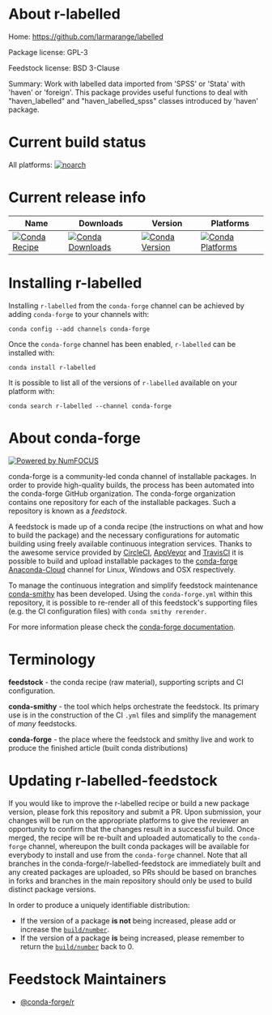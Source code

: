 <!--
# -*- mode: jinja -*-
-->

About r-labelled
================

Home: https://github.com/larmarange/labelled

Package license: GPL-3

Feedstock license: BSD 3-Clause

Summary: Work with labelled data imported from 'SPSS' or 'Stata' with 'haven' or 'foreign'. This package provides useful functions to deal with "haven_labelled" and "haven_labelled_spss" classes introduced by 'haven' package.



Current build status
====================

All platforms:
[![noarch](https://img.shields.io/circleci/project/github/conda-forge/r-labelled-feedstock/master.svg?label=noarch)](https://circleci.com/gh/conda-forge/r-labelled-feedstock)

Current release info
====================

| Name | Downloads | Version | Platforms |
| --- | --- | --- | --- |
| [![Conda Recipe](https://img.shields.io/badge/recipe-r--labelled-green.svg)](https://anaconda.org/conda-forge/r-labelled) | [![Conda Downloads](https://img.shields.io/conda/dn/conda-forge/r-labelled.svg)](https://anaconda.org/conda-forge/r-labelled) | [![Conda Version](https://img.shields.io/conda/vn/conda-forge/r-labelled.svg)](https://anaconda.org/conda-forge/r-labelled) | [![Conda Platforms](https://img.shields.io/conda/pn/conda-forge/r-labelled.svg)](https://anaconda.org/conda-forge/r-labelled) |

Installing r-labelled
=====================

Installing `r-labelled` from the `conda-forge` channel can be achieved by adding `conda-forge` to your channels with:

```
conda config --add channels conda-forge
```

Once the `conda-forge` channel has been enabled, `r-labelled` can be installed with:

```
conda install r-labelled
```

It is possible to list all of the versions of `r-labelled` available on your platform with:

```
conda search r-labelled --channel conda-forge
```


About conda-forge
=================

[![Powered by NumFOCUS](https://img.shields.io/badge/powered%20by-NumFOCUS-orange.svg?style=flat&colorA=E1523D&colorB=007D8A)](http://numfocus.org)

conda-forge is a community-led conda channel of installable packages.
In order to provide high-quality builds, the process has been automated into the
conda-forge GitHub organization. The conda-forge organization contains one repository
for each of the installable packages. Such a repository is known as a *feedstock*.

A feedstock is made up of a conda recipe (the instructions on what and how to build
the package) and the necessary configurations for automatic building using freely
available continuous integration services. Thanks to the awesome service provided by
[CircleCI](https://circleci.com/), [AppVeyor](https://www.appveyor.com/)
and [TravisCI](https://travis-ci.org/) it is possible to build and upload installable
packages to the [conda-forge](https://anaconda.org/conda-forge)
[Anaconda-Cloud](https://anaconda.org/) channel for Linux, Windows and OSX respectively.

To manage the continuous integration and simplify feedstock maintenance
[conda-smithy](https://github.com/conda-forge/conda-smithy) has been developed.
Using the ``conda-forge.yml`` within this repository, it is possible to re-render all of
this feedstock's supporting files (e.g. the CI configuration files) with ``conda smithy rerender``.

For more information please check the [conda-forge documentation](https://conda-forge.org/docs/).

Terminology
===========

**feedstock** - the conda recipe (raw material), supporting scripts and CI configuration.

**conda-smithy** - the tool which helps orchestrate the feedstock.
                   Its primary use is in the construction of the CI ``.yml`` files
                   and simplify the management of *many* feedstocks.

**conda-forge** - the place where the feedstock and smithy live and work to
                  produce the finished article (built conda distributions)


Updating r-labelled-feedstock
=============================

If you would like to improve the r-labelled recipe or build a new
package version, please fork this repository and submit a PR. Upon submission,
your changes will be run on the appropriate platforms to give the reviewer an
opportunity to confirm that the changes result in a successful build. Once
merged, the recipe will be re-built and uploaded automatically to the
`conda-forge` channel, whereupon the built conda packages will be available for
everybody to install and use from the `conda-forge` channel.
Note that all branches in the conda-forge/r-labelled-feedstock are
immediately built and any created packages are uploaded, so PRs should be based
on branches in forks and branches in the main repository should only be used to
build distinct package versions.

In order to produce a uniquely identifiable distribution:
 * If the version of a package **is not** being increased, please add or increase
   the [``build/number``](https://conda.io/docs/user-guide/tasks/build-packages/define-metadata.html#build-number-and-string).
 * If the version of a package **is** being increased, please remember to return
   the [``build/number``](https://conda.io/docs/user-guide/tasks/build-packages/define-metadata.html#build-number-and-string)
   back to 0.

Feedstock Maintainers
=====================

* [@conda-forge/r](https://github.com/conda-forge/r/)


